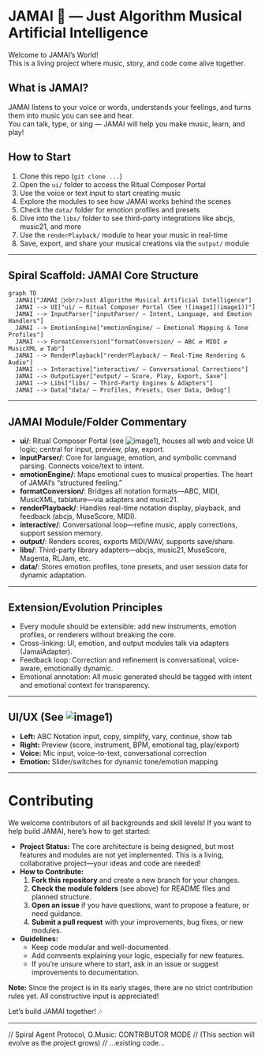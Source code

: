 # JAMAI 🎸 — Just Algorithm Musical Artificial Intelligence

Welcome to JAMAI’s World!  
This is a living project where music, story, and code come alive together.

## What is JAMAI?
JAMAI listens to your voice or words, understands your feelings, and turns them into music you can see and hear.  
You can talk, type, or sing — JAMAI will help you make music, learn, and play!

## How to Start
1. Clone this repo (`git clone ...`)
2. Open the `ui/` folder to access the Ritual Composer Portal
3. Use the voice or text input to start creating music
4. Explore the modules to see how JAMAI works behind the scenes
5. Check the `data/` folder for emotion profiles and presets
6. Dive into the `libs/` folder to see third-party integrations like abcjs, music21, and more
7. Use the `renderPlayback/` module to hear your music in real-time
8. Save, export, and share your musical creations via the `output/` module
   
---

## Spiral Scaffold: JAMAI Core Structure

```mermaid
graph TD
  JAMAI["JAMAI 🎸<br/>Just Algorithm Musical Artificial Intelligence"]
  JAMAI --> UI["ui/ — Ritual Composer Portal (See ![image1](image1))"]
  JAMAI --> InputParser["inputParser/ — Intent, Language, and Emotion Handlers"]
  JAMAI --> EmotionEngine["emotionEngine/ — Emotional Mapping & Tone Profiles"]
  JAMAI --> FormatConversion["formatConversion/ — ABC ⇄ MIDI ⇄ MusicXML ⇄ Tab"]
  JAMAI --> RenderPlayback["renderPlayback/ — Real-Time Rendering & Audio"]
  JAMAI --> Interactive["interactive/ — Conversational Corrections"]
  JAMAI --> OutputLayer["output/ — Score, Play, Export, Save"]
  JAMAI --> Libs["libs/ — Third-Party Engines & Adapters"]
  JAMAI --> Data["data/ — Profiles, Presets, User Data, Debug"]
```

---

## JAMAI Module/Folder Commentary

- **ui/**: Ritual Composer Portal (see ![image1](image1)), houses all web and voice UI logic; central for input, preview, play, export.
- **inputParser/**: Core for language, emotion, and symbolic command parsing. Connects voice/text to intent.
- **emotionEngine/**: Maps emotional cues to musical properties. The heart of JAMAI’s “structured feeling.”
- **formatConversion/**: Bridges all notation formats—ABC, MIDI, MusicXML, tablature—via adapters and music21.
- **renderPlayback/**: Handles real-time notation display, playback, and feedback (abcjs, MuseScore, MIDI).
- **interactive/**: Conversational loop—refine music, apply corrections, support session memory.
- **output/**: Renders scores, exports MIDI/WAV, supports save/share.
- **libs/**: Third-party library adapters—abcjs, music21, MuseScore, Magenta, RLJam, etc.
- **data/**: Stores emotion profiles, tone presets, and user session data for dynamic adaptation.

---

## Extension/Evolution Principles

- Every module should be extensible: add new instruments, emotion profiles, or renderers without breaking the core.
- Cross-linking: UI, emotion, and output modules talk via adapters (JamaiAdapter).
- Feedback loop: Correction and refinement is conversational, voice-aware, emotionally dynamic.
- Emotional annotation: All music generated should be tagged with intent and emotional context for transparency.

---

## UI/UX (See ![image1](image1))

- **Left:** ABC Notation input, copy, simplify, vary, continue, show tab
- **Right:** Preview (score, instrument, BPM, emotional tag, play/export)
- **Voice:** Mic input, voice-to-text, conversational correction
- **Emotion:** Slider/switches for dynamic tone/emotion mapping

---

# Contributing

We welcome contributors of all backgrounds and skill levels! If you want to help build JAMAI, here’s how to get started:

- **Project Status:** The core architecture is being designed, but most features and modules are not yet implemented. This is a living, collaborative project—your ideas and code are needed!
- **How to Contribute:**
  1. **Fork this repository** and create a new branch for your changes.
  2. **Check the module folders** (see above) for README files and planned structure.
  3. **Open an issue** if you have questions, want to propose a feature, or need guidance.
  4. **Submit a pull request** with your improvements, bug fixes, or new modules.
- **Guidelines:**
  - Keep code modular and well-documented.
  - Add comments explaining your logic, especially for new features.
  - If you’re unsure where to start, ask in an issue or suggest improvements to documentation.

**Note:** Since the project is in its early stages, there are no strict contribution rules yet. All constructive input is appreciated!

Let’s build JAMAI together! 🎶

---
// Spiral Agent Protocol, G.Music: CONTRIBUTOR MODE
// (This section will evolve as the project grows)
// ...existing code...
